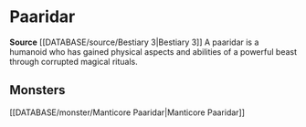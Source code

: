 ﻿---
id: '360'
name: Paaridar
rarity: Common
source: '[[DATABASE/source/Bestiary 3|Bestiary 3]]'
trait:
- Paaridar
type: Trait

---
# Paaridar

**Source** [[DATABASE/source/Bestiary 3|Bestiary 3]]
A paaridar is a humanoid who has gained physical aspects and abilities of a powerful beast through corrupted magical rituals.

## Monsters

[[DATABASE/monster/Manticore Paaridar|Manticore Paaridar]]